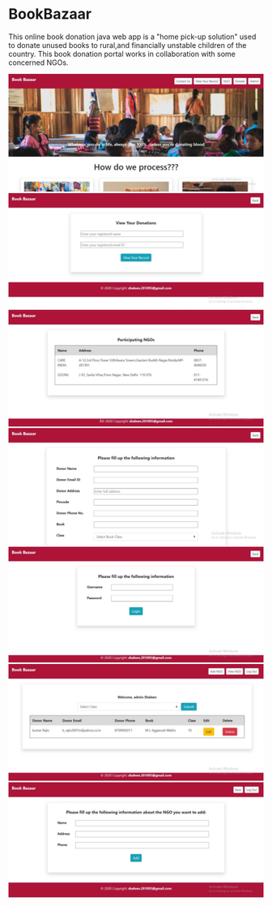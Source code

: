# BookBazaar
This online book donation java web app is a "home pick-up solution" used to donate unused books to rural,and financially unstable children of the country.
This book donation portal works in collaboration with some concerned NGOs.


![](images/1.jpeg)
![](images/3.jpeg)
![](images/4.jpeg)
![](images/5.jpeg)
![](images/6.jpeg)
![](images/7.jpeg)
![](images/8.jpeg)

